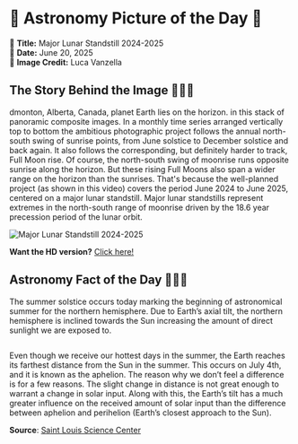 # 🌌 Astronomy Picture of the Day 🌌
🔭 **Title:** Major Lunar Standstill 2024-2025  
📅 **Date:** June 20, 2025  
📸 **Image Credit:** Luca Vanzella  

## The Story Behind the Image 🧑‍🚀🔭
dmonton, Alberta, Canada, planet Earth lies on the horizon. in this stack of panoramic composite images. In a monthly time series arranged vertically top to bottom the ambitious photographic project follows the annual north-south swing of sunrise points, from June solstice to December solstice and back again. It also follows the corresponding, but definitely harder to track, Full Moon rise. Of course, the north-south swing of moonrise runs opposite sunrise along the horizon. But these rising Full Moons also span a wider range on the horizon than the sunrises. That's because the well-planned project (as shown in this video) covers the period June 2024 to June 2025, centered on a major lunar standstill. Major lunar standstills represent extremes in the north-south range of moonrise driven by the 18.6 year precession period of the lunar orbit.

![Major Lunar Standstill 2024-2025](https://apod.nasa.gov/apod/image/2506/MajorLunarStandstillAPOD_1200.jpg)

**Want the HD version?** [Click here!](https://apod.nasa.gov/apod/image/2506/MajorLunarStandstillAPOD.jpg)

## Astronomy Fact of the Day 👩‍🚀🚀 
<p>The summer solstice occurs today marking the beginning of astronomical summer for the northern hemisphere. Due to Earth’s axial tilt, the northern hemisphere is inclined towards the Sun increasing the amount of direct sunlight we are exposed to.</p>
<p><img src="https://www.slsc.org/wp-content/uploads/2025/06/jun-20.jpg" alt=""/></p>
<p>Even though we receive our hottest days in the summer, the Earth reaches its farthest distance from the Sun in the summer. This occurs on July 4th, and it is known as the aphelion. The reason why we don’t feel a difference is for a few reasons. The slight change in distance is not great enough to warrant a change in solar input. Along with this, the Earth’s tilt has a much greater influence on the received amount of solar input than the difference between aphelion and perihelion (Earth’s closest approach to the Sun).</p>

**Source**: [Saint Louis Science Center](https://www.slsc.org/astronomy-fact-of-the-day-june-20-2025/)
